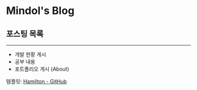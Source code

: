 # Mindol's Blog

## 포스팅 목록
---
+ 개발 현황 게시
+ 공부 내용
+ 포트폴리오 게시 (About)

템플릿: [Hamilton - GitHub](https://github.com/ngzhio/jekyll-theme-hamilton)